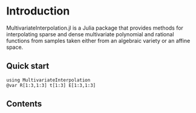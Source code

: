 # Introduction
MultivariateInterpolation.jl is a Julia package that provides methods for interpolating sparse and dense multivariate polynomial and rational functions from samples taken either from an algebraic variety or an affine space.

## Quick start

```@repl
using MultivariateInterpolation
@var R[1:3,1:3] t[1:3] E[1:3,1:3]
```

## Contents